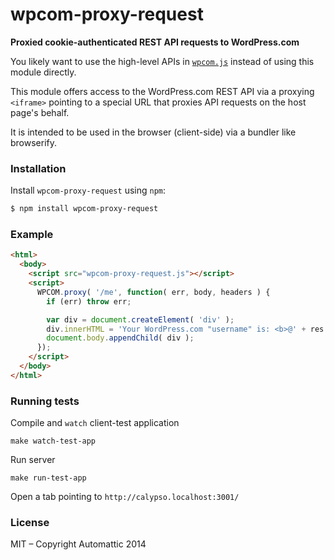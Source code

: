 # wpcom-proxy-request

**Proxied cookie-authenticated REST API requests to WordPress.com**

You likely want to use the high-level APIs in [`wpcom.js`][wpcom.js]
instead of using this module directly.

This module offers access to the WordPress.com REST API via a proxying `<iframe>`
pointing to a special URL that proxies API requests on the host page's behalf.

It is intended to be used in the browser (client-side) via a bundler like
browserify.


### Installation

Install `wpcom-proxy-request` using `npm`:

``` bash
$ npm install wpcom-proxy-request
```

### Example

``` html
<html>
  <body>
    <script src="wpcom-proxy-request.js"></script>
    <script>
      WPCOM.proxy( '/me', function( err, body, headers ) {
        if (err) throw err;

        var div = document.createElement( 'div' );
        div.innerHTML = 'Your WordPress.com "username" is: <b>@' + res.username + '<\/b>';
        document.body.appendChild( div );
      });
    </script>
  </body>
</html>
```

### Running tests

Compile and `watch` client-test application
```cli
make watch-test-app
```

Run server
```
make run-test-app
```

Open a tab pointing to `http://calypso.localhost:3001/`

### License

MIT – Copyright Automattic 2014


[wpcom.js]: https://github.com/Automattic/wpcom.js

